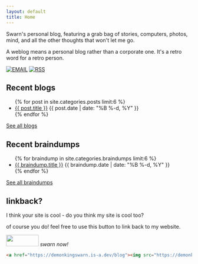 ```yaml
---
layout: default
title: Home
---
```


Swarn's personal blog, featuring a grab bag of stories, computers, photos, mind, and all the other thoughts that won't let me go.

A weblog means a personal blog rather than a corporate one. It's a retro word for a retro person.

[![EMAIL](https://port19.xyz/buttons/email.gif)](mailto:swarnaditya.isometric@gmail.com)  [![RSS](https://github.com/DemonKingSwarn/blog/raw/master/assets/static/rss.gif)](/blog/feed.xml)

## Recent blogs

<ul class="posts">
  {% for post in site.categories.posts limit:6 %}
    <li class="post">
      <a href="/blog{{ post.url }}">{{ post.title }}</a>
      <time class="publish-date" datetime="{{ post.date | date: '%F' }}">
        {{ post.date | date: "%B %-d, %Y" }}
      </time>
    </li>
  {% endfor %}
</ul>

[See all blogs](/blog/posts)

## Recent braindumps

<ul class="braindumps">
  {% for braindump in site.categories.braindumps limit:6 %}
    <li class="braindump">
      <a href="/blog{{ braindump.url }}">{{ braindump.title }}</a>
      <time class="publish-date" datetime="{{ braindump.date | date: '%F' }}">
        {{ braindump.date | date: "%B %-d, %Y" }}
      </time>
    </li>
  {% endfor %}
</ul>

[See all braindumps](/blog/braindumps)

## linkback?

I think your site is cool - do you think my site is cool too?

of course you do! feel free to use this button to link back to my website.

<img src="https://demonkingswarn.live/assets/media/buttons/web-button.svg" height="31px" width="88px"> <i>swarn now!</i>

```html
<a href="https://demonkingswarn.is-a.dev/blog"><img src="https://demonkingswarn.live/assets/media/buttons/web-button.svg" height="31px" width="88px" alt="swarn now!"></a>
```
